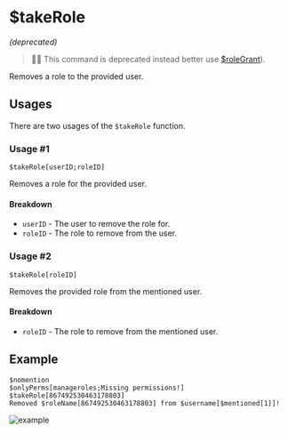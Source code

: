 # $takeRole
*(deprecated)*
> 🧙‍♂️ This command is deprecated instead better use [$roleGrant](./roleGrant.md)).

Removes a role to the provided user.

## Usages
There are two usages of the `$takeRole` function.

### Usage #1
```
$takeRole[userID;roleID]
```
Removes a role for the provided user.

#### Breakdown
- `userID` - The user to remove the role for.
- `roleID` - The role to remove from the user.

### Usage #2
```
$takeRole[roleID]
```
Removes the provided role from the mentioned user.

#### Breakdown
- `roleID` - The role to remove from the mentioned user.

## Example
```
$nomention
$onlyPerms[manageroles;Missing permissions!]
$takeRole[867492530463178803]
Removed $roleName[867492530463178803] from $username[$mentioned[1]]!
```

![example](https://user-images.githubusercontent.com/69215413/126550658-18a048dc-55ca-4b42-b176-5ad6900bf568.png)
